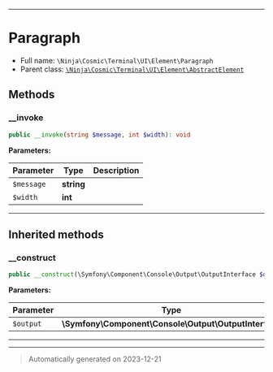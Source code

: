 ***

# Paragraph





* Full name: `\Ninja\Cosmic\Terminal\UI\Element\Paragraph`
* Parent class: [`\Ninja\Cosmic\Terminal\UI\Element\AbstractElement`](./AbstractElement.md)




## Methods


### __invoke



```php
public __invoke(string $message, int $width): void
```








**Parameters:**

| Parameter | Type | Description |
|-----------|------|-------------|
| `$message` | **string** |  |
| `$width` | **int** |  |





***


## Inherited methods


### __construct



```php
public __construct(\Symfony\Component\Console\Output\OutputInterface $output): mixed
```








**Parameters:**

| Parameter | Type | Description |
|-----------|------|-------------|
| `$output` | **\Symfony\Component\Console\Output\OutputInterface** |  |





***


***
> Automatically generated on 2023-12-21
